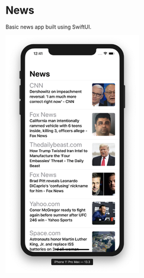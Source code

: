 # News
Basic news app built using SwiftUI.

<img src="https://github.com/inf-nexus/News/blob/master/screenshots/News_App_Img1.png" width="360" height="640" />
